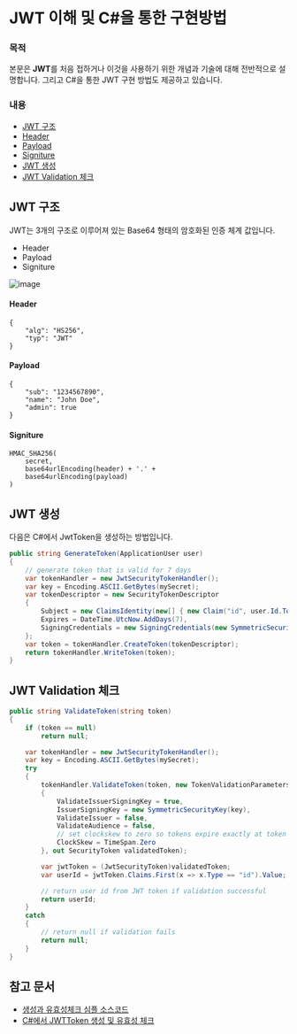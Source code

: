 # JWT 이해 및 C#을 통한 구현방법
### 목적
본문은 **JWT**를 처음 접하거나 이것을 사용하기 위한 개념과 기술에 대해 전반적으로 설명합니다. 그리고 C#을 통한 JWT 구현 방법도 제공하고 있습니다.

### 내용
- [JWT 구조](#jwt-구조)
- [Header](#header)
- [Payload](#payload)
- [Signiture](#signiture)
- [JWT 생성](#jwt-생성)
- [JWT Validation 체크](#jwt-validation-)

## JWT 구조
JWT는 3개의 구조로 이루어져 있는 Base64 형태의 암호화된 인증 체계 값입니다.
- Header
- Payload
- Signiture

![image](https://user-images.githubusercontent.com/52397976/144880256-9e3f3258-694b-444e-9690-c7e4da787067.png)


#### Header
```
{
    "alg": "HS256",
    "typ": "JWT"
}
```

#### Payload
```
{
    "sub": "1234567890",
    "name": "John Doe",
    "admin": true
}
```
#### Signiture
```
HMAC_SHA256(
    secret,
    base64urlEncoding(header) + '.' +
    base64urlEncoding(payload)
)
```

## JWT 생성
다음은 C#에서 JwtToken을 생성하는 방법입니다.

```csharp
public string GenerateToken(ApplicationUser user)
{
    // generate token that is valid for 7 days
    var tokenHandler = new JwtSecurityTokenHandler();
    var key = Encoding.ASCII.GetBytes(mySecret);
    var tokenDescriptor = new SecurityTokenDescriptor
    {
        Subject = new ClaimsIdentity(new[] { new Claim("id", user.Id.ToString()) }),
        Expires = DateTime.UtcNow.AddDays(7),
        SigningCredentials = new SigningCredentials(new SymmetricSecurityKey(key), SecurityAlgorithms.HmacSha256Signature)
    };
    var token = tokenHandler.CreateToken(tokenDescriptor);
    return tokenHandler.WriteToken(token);
}
```

## JWT Validation 체크
```csharp
public string ValidateToken(string token)
{
    if (token == null)
        return null;

    var tokenHandler = new JwtSecurityTokenHandler();
    var key = Encoding.ASCII.GetBytes(mySecret);
    try
    {
        tokenHandler.ValidateToken(token, new TokenValidationParameters
        {
            ValidateIssuerSigningKey = true,
            IssuerSigningKey = new SymmetricSecurityKey(key),
            ValidateIssuer = false,
            ValidateAudience = false,
            // set clockskew to zero so tokens expire exactly at token expiration time (instead of 5 minutes later)
            ClockSkew = TimeSpan.Zero
        }, out SecurityToken validatedToken);

        var jwtToken = (JwtSecurityToken)validatedToken;
        var userId = jwtToken.Claims.First(x => x.Type == "id").Value;

        // return user id from JWT token if validation successful
        return userId;
    }
    catch
    {
        // return null if validation fails
        return null;
    }
}
```

## 참고 문서
- [생성과 유효성체크 심플 소스코드](https://jasonwatmore.com/post/2021/06/02/net-5-create-and-validate-jwt-tokens-use-custom-jwt-middleware)
- [C#에서 JWTToken 생성 및 유효성 체크](https://www.c-sharpcorner.com/article/jwt-validation-and-authorization-in-net-5-0/)
